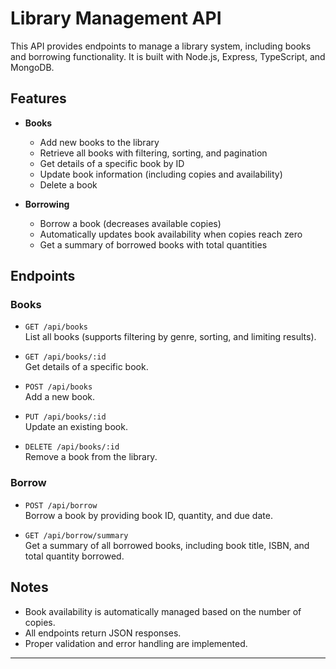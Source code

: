 # Library Management API

This API provides endpoints to manage a library system, including books and borrowing functionality. It is built with Node.js, Express, TypeScript, and MongoDB.

## Features

- **Books**
  - Add new books to the library
  - Retrieve all books with filtering, sorting, and pagination
  - Get details of a specific book by ID
  - Update book information (including copies and availability)
  - Delete a book

- **Borrowing**
  - Borrow a book (decreases available copies)
  - Automatically updates book availability when copies reach zero
  - Get a summary of borrowed books with total quantities

## Endpoints

### Books

- `GET /api/books`  
  List all books (supports filtering by genre, sorting, and limiting results).

- `GET /api/books/:id`  
  Get details of a specific book.

- `POST /api/books`  
  Add a new book.

- `PUT /api/books/:id`  
  Update an existing book.

- `DELETE /api/books/:id`  
  Remove a book from the library.

### Borrow

- `POST /api/borrow`  
  Borrow a book by providing book ID, quantity, and due date.

- `GET /api/borrow/summary`  
  Get a summary of all borrowed books, including book title, ISBN, and total quantity borrowed.

## Notes

- Book availability is automatically managed based on the number of copies.
- All endpoints return JSON responses.
- Proper validation and error handling are implemented.

---